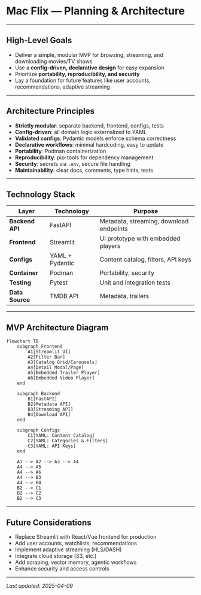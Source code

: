 # Mac Flix — Planning & Architecture

---

## High-Level Goals

- Deliver a simple, modular MVP for browsing, streaming, and downloading movies/TV shows
- Use a **config-driven, declarative design** for easy expansion
- Prioritize **portability, reproducibility, and security**
- Lay a foundation for future features like user accounts, recommendations, adaptive streaming

---

## Architecture Principles

- **Strictly modular**: separate backend, frontend, configs, tests
- **Config-driven**: all domain logic externalized to YAML
- **Validated configs**: Pydantic models enforce schema correctness
- **Declarative workflows**: minimal hardcoding, easy to update
- **Portability**: Podman containerization
- **Reproducibility**: pip-tools for dependency management
- **Security**: secrets via `.env`, secure file handling
- **Maintainability**: clear docs, comments, type hints, tests

---

## Technology Stack

| Layer            | Technology                     | Purpose                                         |
|------------------|-------------------------------|-------------------------------------------------|
| **Backend API**  | FastAPI                       | Metadata, streaming, download endpoints         |
| **Frontend**     | Streamlit                     | UI prototype with embedded players              |
| **Configs**      | YAML + Pydantic               | Content catalog, filters, API keys              |
| **Container**    | Podman                        | Portability, security                           |
| **Testing**      | Pytest                        | Unit and integration tests                      |
| **Data Source**  | TMDB API                      | Metadata, trailers                              |

---

## MVP Architecture Diagram

```mermaid
flowchart TD
    subgraph Frontend
        A1[Streamlit UI]
        A2[Filter Bar]
        A3[Catalog Grid/Carousels]
        A4[Detail Modal/Page]
        A5[Embedded Trailer Player]
        A6[Embedded Video Player]
    end

    subgraph Backend
        B1[FastAPI]
        B2[Metadata API]
        B3[Streaming API]
        B4[Download API]
    end

    subgraph Configs
        C1[YAML: Content Catalog]
        C2[YAML: Categories & Filters]
        C3[YAML: API Keys]
    end

    A1 --> A2 --> A3 --> A4
    A4 --> A5
    A4 --> A6
    A4 --> B3
    A4 --> B4
    B2 --> C1
    B2 --> C2
    B2 --> C3
```

---

## Future Considerations

- Replace Streamlit with React/Vue frontend for production
- Add user accounts, watchlists, recommendations
- Implement adaptive streaming (HLS/DASH)
- Integrate cloud storage (S3, etc.)
- Add scraping, vector memory, agentic workflows
- Enhance security and access controls

---

_Last updated: 2025-04-09_
